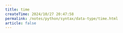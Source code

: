 ```yaml
---
title: time
createTime: 2024/10/27 20:47:58
permalink: /notes/python/syntax/data-type/time.html
article: false
---
```


